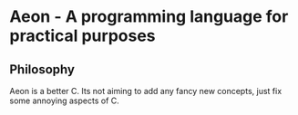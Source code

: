 # Aeon - A programming language for practical purposes

## Philosophy
Aeon is a better C. Its not aiming to add any fancy new concepts, just fix some annoying
aspects of C.
